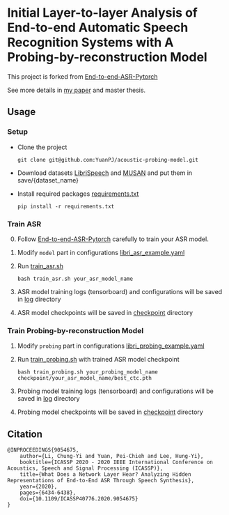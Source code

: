 # Initial Layer-to-layer Analysis of End-to-end Automatic Speech Recognition Systems with A Probing-by-reconstruction Model

This project is forked from [End-to-end-ASR-Pytorch](https://github.com/Alexander-H-Liu/End-to-end-ASR-Pytorch)

See more details in [my paper](#Citation) and master thesis.

## Usage

### Setup

- Clone the project 

    ```git clone git@github.com:YuanPJ/acoustic-probing-model.git```

- Download datasets [LibriSpeech](https://www.openslr.org/12) and [MUSAN](https://www.openslr.org/17/) and put them in save/{dataset_name}

- Install required packages [requirements.txt](/requirements.txt)

    ```pip install -r requirements.txt```
    
### Train ASR

0. Follow [End-to-end-ASR-Pytorch](https://github.com/Alexander-H-Liu/End-to-end-ASR-Pytorch) carefully to train your ASR model.
1. Modify `model` part in configurations [libri_asr_example.yaml](config/libri_asr_example.yaml) 
2. Run [train_asr.sh](train_asr.sh)

    ```bash train_asr.sh your_asr_model_name```

3. ASR model training logs (tensorboard) and configurations will be saved in [log](log/) directory
4. ASR model checkpoints will be saved in [checkpoint](checkpoint/) directory

### Train Probing-by-reconstruction Model

1. Modify `probing` part in configurations [libri_probing_example.yaml](config/libri_probing_example.yaml) 
2. Run [train_probing.sh](train_probing.sh) with trained ASR model checkpoint

    ```bash train_probing.sh your_probing_model_name checkpoint/your_asr_model_name/best_ctc.pth```

3. Probing model training logs (tensorboard) and configurations will be saved in [log](log/) directory
4. Probing model checkpoints will be saved in [checkpoint](checkpoint/) directory

## Citation

```
@INPROCEEDINGS{9054675,  
    author={Li, Chung-Yi and Yuan, Pei-Chieh and Lee, Hung-Yi},  
    booktitle={ICASSP 2020 - 2020 IEEE International Conference on Acoustics, Speech and Signal Processing (ICASSP)},   
    title={What Does a Network Layer Hear? Analyzing Hidden Representations of End-to-End ASR Through Speech Synthesis},   
    year={2020},
    pages={6434-6438},  
    doi={10.1109/ICASSP40776.2020.9054675}
}
```
